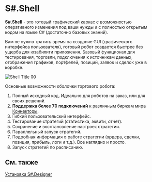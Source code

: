 # S\#.Shell

**S\#.Shell** \- это готовый графический каркас с возможностью оперативного изменения под ваши нужды и с полностью открытым кодом на языке C\# (достаточно базовых знаний). 

Вам не нужно тратить время на создание GUI (графического интерфейса пользователя), готовый робот создается быстрее без ущерба для юзабилити приложения. Базовый функционал для тестирования, торговли, подключения к источникам данных, отображения графиков, портфелей, позиций, заявок и сделок уже в коробке.

![Shell Title 00](~/images/Shell_Title_00.png)

Основные возможности оболочки торгового робота:

1. Полный исходный код. Идеально для роботов на заказ, или для своих решений.
2. **Поддержка более 70 подключений** к различным биржам мира [Коннекторы](API_Connectors.md).
3. Гибкий пользовательский интерфейс.
4. Тестирование стратегий (статистика, эквити, отчет).
5. Сохранение и восстановление настроек стратегии.
6. Параллельный запуск стратегий.
7. Подробная информация о работе стратегии (ордера, сделки, позиция, прибыль, логи и т.д.). Все наглядно и просто.
8. Запуск стратегий по расписанию.

## См. также

[Установка S\#.Designer](Designer_Installation.md)
